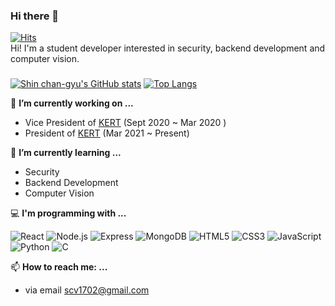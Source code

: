 ### Hi there 👋
[![Hits](https://hits.seeyoufarm.com/api/count/incr/badge.svg?url=https%3A%2F%2Fgithub.com%2Fscv1702%2Fhit-counter&count_bg=%2379C83D&title_bg=%23555555&icon=&icon_color=%23E7E7E7&title=hits&edge_flat=false)](https://hits.seeyoufarm.com)<br>
Hi! I'm a student developer interested in security, backend development and computer vision.

### 
[![Shin chan-gyu's GitHub stats](https://github-readme-stats.vercel.app/api?username=scv1702)](https://github.com/anuraghazra/github-readme-stats) [![Top Langs](https://github-readme-stats.vercel.app/api/top-langs/?username=scv1702&layout=compact)](https://github.com/anuraghazra/github-readme-stats)

🔭 **I’m currently working on ...**
- Vice President of [KERT](https://github.com/KERT-core) (Sept 2020 ~ Mar 2020 )
- President of [KERT](https://github.com/KERT-core) (Mar 2021 ~ Present)

🌱 **I’m currently learning ...**
- Security
- Backend Development
- Computer Vision

💻 **I'm programming with ...**<br>

![React](https://img.shields.io/badge/React-61DAF8?&style=flat&logo=React&logoColor=white)
![Node.js](https://img.shields.io/badge/Node.js-339933.svg?&style=flat&logo=Node.js&logoColor=white)
![Express](https://img.shields.io/badge/Express-000000.svg?&style=flat&logo=Express&logoColor=white)
![MongoDB](https://img.shields.io/badge/MongoDB-47A248.svg?&style=flat&logo=MongoDB&logoColor=white)
![HTML5](https://img.shields.io/badge/HTML5-E34F26.svg?&style=flat&logo=HTML5&logoColor=white)
![CSS3](https://img.shields.io/badge/CSS3-1572B6.svg?&style=flat&logo=CSS3&logoColor=white)
![JavaScript](https://img.shields.io/badge/JavaScript-F7DF1E.svg?&style=flat&logo=JavaScript&logoColor=white)
![Python](https://img.shields.io/badge/Python-3776AB.svg?&style=flat&logo=Python&logoColor=white)
![C](https://img.shields.io/badge/C-A8B9CC.svg?&style=flat&logo=C&logoColor=white)

📫 **How to reach me: ...**
- via email scv1702@gmail.com


